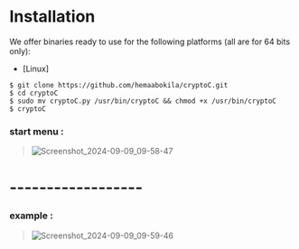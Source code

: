 # Installation

We offer binaries ready to use for the following platforms (all are for 64 bits only):

* [Linux]
```
$ git clone https://github.com/hemaabokila/cryptoC.git
$ cd cryptoC
$ sudo mv cryptoC.py /usr/bin/cryptoC && chmod +x /usr/bin/cryptoC
$ cryptoC
```


###  start menu : 
> ![Screenshot_2024-09-09_09-58-47](https://github.com/user-attachments/assets/5fb93b78-b1b0-4568-8ba6-a5b759ed00ab)
# ------------------

###  example :

> ![Screenshot_2024-09-09_09-59-46](https://github.com/user-attachments/assets/d8fab0c3-0279-4711-a63d-4ac500b8211b)



   

